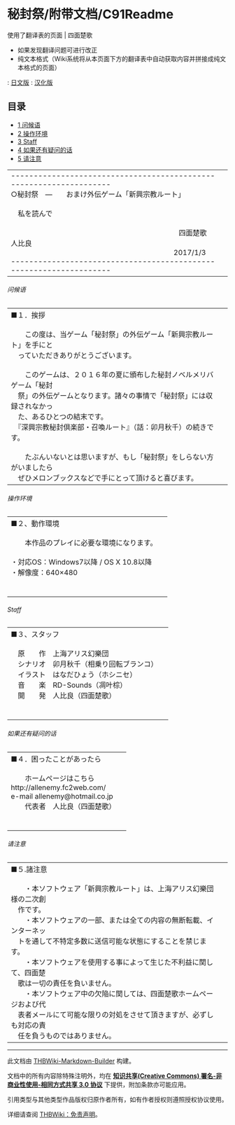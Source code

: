 # 秘封祭/附带文档/C91Readme

<!-- source html: G:\repos\THBWiki-Markdown-Builder\THBWikiMarkdown\Temp\main\9\94\ns0%3A%E7%A7%98%E5%B0%81%E7%A5%AD%2F%E9%99%84%E5%B8%A6%E6%96%87%E6%A1%A3%2FC91Readme.html -->

使用了翻译表的页面 | 四面楚歌

- 如果发现翻译问题可进行改正
- 纯文本格式（Wiki系统将从本页面下方的翻译表中自动获取内容并拼接成纯文本格式的页面）

: [日文版](http://omake.thwiki.cc/translate.php?u=秘封祭/附带文档/C91Readme&amp;t=ja)
: [汉化版](http://omake.thwiki.cc/translate.php?u=秘封祭/附带文档/C91Readme&amp;t=zh)

## 目录

- [1 问候语](#问候语)
- [2 操作环境](#操作环境)
- [3 Staff](#Staff)
- [4 如果还有疑问的话](#如果还有疑问的话)
- [5 请注意](#请注意)





<table><tbody><tr class="tt-content" id="=-1" data-pos="&#91;&quot;=&quot;,1&#93;"><td class="tt-ja" lang="ja"><div class="poem">-------------------------------------------------------------------<br>○秘封祭　―　　おまけ外伝ゲーム「新興宗教ルート」<br><br>　私を読んで<br><br>　　　　　　　　　　　　　　　　　　　　　　　　四面楚歌　人比良<br>　　　　　　　　　　　　　　　　　　　　　　　        2017/1/3<br>-------------------------------------------------------------------<br></div></td><td class="tt-zh" lang="zh"><div class="poem"></div></td></tr></tbody></table>



###### 问候语


<table><tbody><tr class="tt-content" id="=-3" data-pos="&#91;&quot;=&quot;,3&#93;"><td class="tt-ja" lang="ja"><div class="poem">■１．挨拶<br><br>　　この度は、当ゲーム「秘封祭」の外伝ゲーム「新興宗教ルート」を手にと<br>　っていただきありがとうございます。<br><br>　　このゲームは、２０１６年の夏に頒布した秘封ノベルメリバゲーム「秘封<br>　祭」の外伝ゲームとなります。諸々の事情で「秘封祭」には収録されなかっ<br>　た、あるひとつの結末です。<br>　『深興宗教秘封倶楽部・召喚ルート』（話：卯月秋千）の続きです。<br><br>　　たぶんいないとは思いますが、もし「秘封祭」をしらない方がいましたら<br>　ぜひメロンブックスなどで手にとって頂けると喜びます。<br></div></td><td class="tt-zh" lang="zh"><div class="poem"></div></td></tr></tbody></table>



###### 操作环境


<table><tbody><tr class="tt-content" id="=-5" data-pos="&#91;&quot;=&quot;,5&#93;"><td class="tt-ja" lang="ja"><div class="poem">■２、動作環境<br><br>　　本作品のプレイに必要な環境になります。<br><br>・対応OS：Windows7以降 / OS X 10.8以降 <br>・解像度：640×480<br><br><br></div></td><td class="tt-zh" lang="zh"><div class="poem"></div></td></tr></tbody></table>



###### Staff


<table><tbody><tr class="tt-content" id="=-7" data-pos="&#91;&quot;=&quot;,7&#93;"><td class="tt-ja" lang="ja"><div class="poem">■３、スタッフ<br><br>　原　　作　上海アリス幻樂団<br>　シナリオ　卯月秋千（相乗り回転ブランコ）<br>　イラスト　はなだひょう（ホシニセ）<br>　音　　楽　RD-Sounds（凋叶棕）<br>　開　　発　人比良（四面楚歌）<br><br><br></div></td><td class="tt-zh" lang="zh"><div class="poem"></div></td></tr></tbody></table>



###### 如果还有疑问的话


<table><tbody><tr class="tt-content" id="=-9" data-pos="&#91;&quot;=&quot;,9&#93;"><td class="tt-ja" lang="ja"><div class="poem">■４．困ったことがあったら<br><br>　　ホームページはこちら<br>           http://allenemy.fc2web.com/<br>    e-mail allenemy@hotmail.co.jp<br>　　代表者　人比良（四面楚歌）<br><br><br></div></td><td class="tt-zh" lang="zh"><div class="poem"></div></td></tr></tbody></table>



###### 请注意


<table><tbody><tr class="tt-content" id="=-11" data-pos="&#91;&quot;=&quot;,11&#93;"><td class="tt-ja" lang="ja"><div class="poem">■５.諸注意<br><br>　　・本ソフトウェア「新興宗教ルート」は、上海アリス幻樂団様の二次創<br>　作です。<br>　　・本ソフトウェアの一部、または全ての内容の無断転載、インターネッ<br>　トを通して不特定多数に送信可能な状態にすることを禁じます。<br>　　・本ソフトウェアを使用する事によって生じた不利益に関して、四面楚<br>　歌は一切の責任を負いません。<br>　　・本ソフトウェア中の欠陥に関しては、四面楚歌ホームページおよび代<br>　表者メールにて可能な限りの対処をさせて頂きますが、必ずしも対応の責<br>　任を負うものではありません。<br></div></td><td class="tt-zh" lang="zh"><div class="poem"></div></td></tr></tbody></table>







---

此文档由 [THBWiki-Markdown-Builder](https://github.com/Delsin-Yu/THBWiki-Markdown-Builder) 构建。

文档中的所有内容除特殊注明外，均在 [**知识共享(Creative Commons) 署名-非商业性使用-相同方式共享 3.0 协议**](https://creativecommons.org/licenses/by-sa/3.0/deed.zh-hans) 下提供，附加条款亦可能应用。

引用类型与其他类型作品版权归原作者所有，如有作者授权则遵照授权协议使用。

详细请查阅 [THBWiki：免责声明](https://thbwiki.cc/THBWiki:%E5%85%8D%E8%B4%A3%E5%A3%B0%E6%98%8E)。

